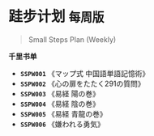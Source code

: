 # 跬步计划 <small>每周版</small>

> Small Steps Plan (Weekly)



**千里书单**

- **`SSPW001`** 《マップ式 中国語単語記憶術》
- **`SSPW002`** 《心の扉をたたく291の質問》
- **`SSPW003`** 《易経 陽の巻》
- **`SSPW004`** 《易経 陰の巻》
- **`SSPW005`** 《易経 青龍の巻》
- **`SSPW006`** 《嫌われる勇気》